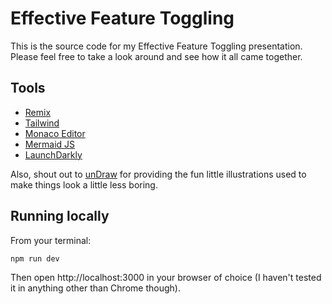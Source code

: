 # Effective Feature Toggling

This is the source code for my Effective Feature Toggling presentation. Please
feel free to take a look around and see how it all came together.

## Tools

- [Remix](https://remix.run/)
- [Tailwind](https://tailwindcss.com/)
- [Monaco Editor](https://microsoft.github.io/monaco-editor/)
- [Mermaid JS](http://mermaid-js.github.io/mermaid/)
- [LaunchDarkly](https://launchdarkly.com/)

Also, shout out to [unDraw](https://undraw.co/) for providing the fun little
illustrations used to make things look a little less boring.

## Running locally

From your terminal:

```sh
npm run dev
```

Then open http://localhost:3000 in your browser of choice (I haven't tested it
in anything other than Chrome though).
